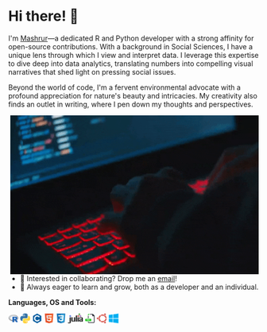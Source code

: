 # Hi there! 👋

I'm [Mashrur](https://mashrurayon.com/)—a dedicated R and Python developer with a strong affinity for open-source contributions. With a background in Social Sciences, I have a unique lens through which I view and interpret data. I leverage this expertise to dive deep into data analytics, translating numbers into compelling visual narratives that shed light on pressing social issues.

Beyond the world of code, I'm a fervent environmental advocate with a profound appreciation for nature's beauty and intricacies. My creativity also finds an outlet in writing, where I pen down my thoughts and perspectives.

<img align="right" alt="GIF" src="https://github.com/mashrur-ayon/mashrur-readme-files/blob/main/coding.gif" width="500" height="320" />

- 💼 Interested in collaborating? Drop me an [email](mailto:mashrur399@gmail.com)!
- 🌱 Always eager to learn and grow, both as a developer and an individual.

**Languages, OS and Tools:**  

<code><img height="20" src="https://github.com/mashrur-ayon/mashrur-readme-files/blob/main/r.png"></code>
<code><img height="20" src="https://github.com/mashrur-ayon/mashrur-readme-files/blob/main/python.png"></code>
<code><img height="20" src="https://github.com/mashrur-ayon/mashrur-readme-files/blob/main/c.png"></code>
<code><img height="20" src="https://github.com/mashrur-ayon/mashrur-readme-files/blob/main/html5.png"></code>
<code><img height="20" src="https://github.com/mashrur-ayon/mashrur-readme-files/blob/main/css3.png"></code>
<code><img height="20" src="https://github.com/mashrur-ayon/mashrur-readme-files/blob/main/julia.png"></code>
<code><img height="20" src="https://github.com/mashrur-ayon/mashrur-readme-files/blob/main/sql.png"></code>
<code><img height="20" src="https://github.com/mashrur-ayon/mashrur-readme-files/blob/main/linux.png"></code>
<code><img height="20" src="https://github.com/mashrur-ayon/mashrur-readme-files/blob/main/windows.png"></code>
